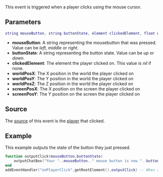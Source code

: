 This event is triggered when a player clicks using the mouse cursor.

Parameters
----------

``` lua
string mouseButton, string buttonState, element clickedElement, float worldPosX, float worldPosY, float worldPosZ, float screenPosX, float screenPosY
```

-   **mouseButton**: A string representing the mousebutton that was pressed. Value can be *left*, *middle* or *right*.
-   **buttonState**: A string representing the button state. Value can be *up* or *down*.
-   **clickedElement**: The element the player clicked on. This value is *nil* if none.
-   **worldPosX**: The X position in the world the player clicked on
-   **worldPosY**: The Y position in the world the player clicked on
-   **worldPosZ**: The Z position in the world the player clicked on
-   **screenPosX**: The X position on the screen the player clicked on
-   **screenPosY**: The Y position on the screen the player clicked on

Source
------

The [source](/docs/event_system#event_source.md "wikilink") of this event is the [player](/docs/player.md "wikilink") that clicked.

Example
-------

This example outputs the state of the button they just pressed.

``` lua
function outputClick(mouseButton,buttonState)
    outputChatBox("Your "..mouseButton.." mouse button is now "..buttonState,source,255,255,0) -- output the state of the button they just pressed.
end
addEventHandler("onPlayerClick",getRootElement(),outputClick) -- When a player clicks trigger the outputClick function
```
